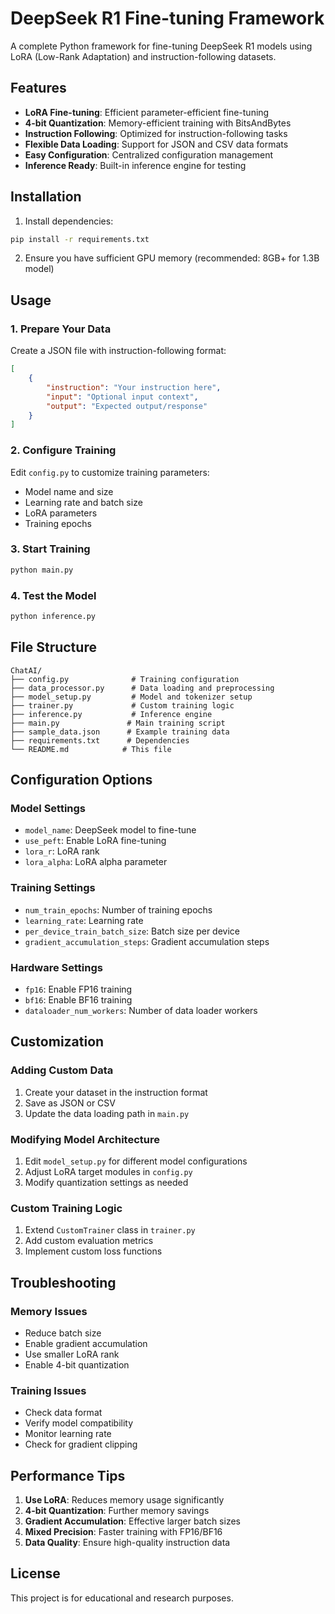 # DeepSeek R1 Fine-tuning Framework

A complete Python framework for fine-tuning DeepSeek R1 models using LoRA (Low-Rank Adaptation) and instruction-following datasets.

## Features

- **LoRA Fine-tuning**: Efficient parameter-efficient fine-tuning
- **4-bit Quantization**: Memory-efficient training with BitsAndBytes
- **Instruction Following**: Optimized for instruction-following tasks
- **Flexible Data Loading**: Support for JSON and CSV data formats
- **Easy Configuration**: Centralized configuration management
- **Inference Ready**: Built-in inference engine for testing

## Installation

1. Install dependencies:
```bash
pip install -r requirements.txt
```

2. Ensure you have sufficient GPU memory (recommended: 8GB+ for 1.3B model)

## Usage

### 1. Prepare Your Data

Create a JSON file with instruction-following format:
```json
[
    {
        "instruction": "Your instruction here",
        "input": "Optional input context",
        "output": "Expected output/response"
    }
]
```

### 2. Configure Training

Edit `config.py` to customize training parameters:
- Model name and size
- Learning rate and batch size
- LoRA parameters
- Training epochs

### 3. Start Training

```bash
python main.py
```

### 4. Test the Model

```bash
python inference.py
```

## File Structure

```
ChatAI/
├── config.py              # Training configuration
├── data_processor.py      # Data loading and preprocessing
├── model_setup.py         # Model and tokenizer setup
├── trainer.py             # Custom training logic
├── inference.py           # Inference engine
├── main.py               # Main training script
├── sample_data.json      # Example training data
├── requirements.txt      # Dependencies
└── README.md            # This file
```

## Configuration Options

### Model Settings
- `model_name`: DeepSeek model to fine-tune
- `use_peft`: Enable LoRA fine-tuning
- `lora_r`: LoRA rank
- `lora_alpha`: LoRA alpha parameter

### Training Settings
- `num_train_epochs`: Number of training epochs
- `learning_rate`: Learning rate
- `per_device_train_batch_size`: Batch size per device
- `gradient_accumulation_steps`: Gradient accumulation steps

### Hardware Settings
- `fp16`: Enable FP16 training
- `bf16`: Enable BF16 training
- `dataloader_num_workers`: Number of data loader workers

## Customization

### Adding Custom Data

1. Create your dataset in the instruction format
2. Save as JSON or CSV
3. Update the data loading path in `main.py`

### Modifying Model Architecture

1. Edit `model_setup.py` for different model configurations
2. Adjust LoRA target modules in `config.py`
3. Modify quantization settings as needed

### Custom Training Logic

1. Extend `CustomTrainer` class in `trainer.py`
2. Add custom evaluation metrics
3. Implement custom loss functions

## Troubleshooting

### Memory Issues
- Reduce batch size
- Enable gradient accumulation
- Use smaller LoRA rank
- Enable 4-bit quantization

### Training Issues
- Check data format
- Verify model compatibility
- Monitor learning rate
- Check for gradient clipping

## Performance Tips

1. **Use LoRA**: Reduces memory usage significantly
2. **4-bit Quantization**: Further memory savings
3. **Gradient Accumulation**: Effective larger batch sizes
4. **Mixed Precision**: Faster training with FP16/BF16
5. **Data Quality**: Ensure high-quality instruction data

## License

This project is for educational and research purposes. 